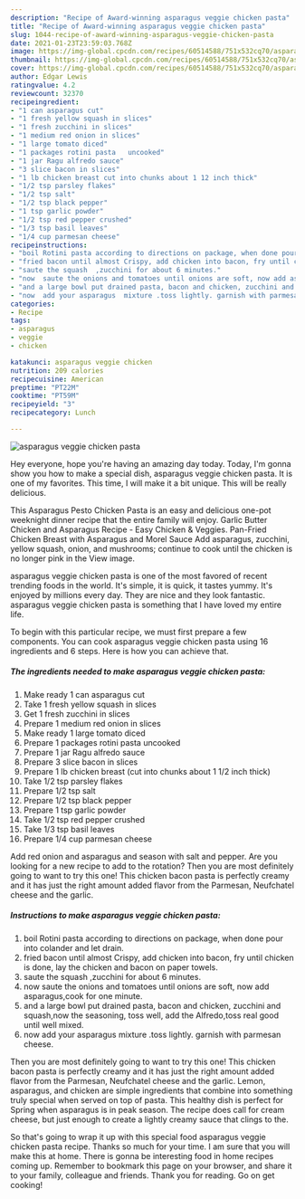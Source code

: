 ```yaml
---
description: "Recipe of Award-winning asparagus veggie chicken pasta"
title: "Recipe of Award-winning asparagus veggie chicken pasta"
slug: 1044-recipe-of-award-winning-asparagus-veggie-chicken-pasta
date: 2021-01-23T23:59:03.768Z
image: https://img-global.cpcdn.com/recipes/60514588/751x532cq70/asparagus-veggie-chicken-pasta-recipe-main-photo.jpg
thumbnail: https://img-global.cpcdn.com/recipes/60514588/751x532cq70/asparagus-veggie-chicken-pasta-recipe-main-photo.jpg
cover: https://img-global.cpcdn.com/recipes/60514588/751x532cq70/asparagus-veggie-chicken-pasta-recipe-main-photo.jpg
author: Edgar Lewis
ratingvalue: 4.2
reviewcount: 32370
recipeingredient:
- "1 can asparagus cut"
- "1 fresh yellow squash in slices"
- "1 fresh zucchini in slices"
- "1 medium red onion in slices"
- "1 large tomato diced"
- "1 packages rotini pasta   uncooked"
- "1 jar Ragu alfredo sauce"
- "3 slice bacon in slices"
- "1 lb chicken breast cut into chunks about 1 12 inch thick"
- "1/2 tsp parsley flakes"
- "1/2 tsp salt"
- "1/2 tsp black pepper"
- "1 tsp garlic powder"
- "1/2 tsp red pepper crushed"
- "1/3 tsp basil leaves"
- "1/4 cup parmesan cheese"
recipeinstructions:
- "boil Rotini pasta according to directions on package, when done pour into colander and let drain."
- "fried bacon until almost Crispy, add chicken into bacon, fry until chicken is done, lay the chicken and bacon on paper towels."
- "saute the squash  ,zucchini for about 6 minutes."
- "now  saute the onions and tomatoes until onions are soft, now add asparagus,cook for one minute."
- "and a large bowl put drained pasta, bacon and chicken, zucchini and squash,now the seasoning, toss well, add the Alfredo,toss real good until well mixed."
- "now  add your asparagus  mixture .toss lightly. garnish with parmesan cheese."
categories:
- Recipe
tags:
- asparagus
- veggie
- chicken

katakunci: asparagus veggie chicken 
nutrition: 209 calories
recipecuisine: American
preptime: "PT22M"
cooktime: "PT59M"
recipeyield: "3"
recipecategory: Lunch

---
```



![asparagus veggie chicken pasta](https://img-global.cpcdn.com/recipes/60514588/751x532cq70/asparagus-veggie-chicken-pasta-recipe-main-photo.jpg)

Hey everyone, hope you're having an amazing day today. Today, I'm gonna show you how to make a special dish, asparagus veggie chicken pasta. It is one of my favorites. This time, I will make it a bit unique. This will be really delicious.

This Asparagus Pesto Chicken Pasta is an easy and delicious one-pot weeknight dinner recipe that the entire family will enjoy. Garlic Butter Chicken and Asparagus Recipe - Easy Chicken &amp; Veggies. Pan-Fried Chicken Breast with Asparagus and Morel Sauce Add asparagus, zucchini, yellow squash, onion, and mushrooms; continue to cook until the chicken is no longer pink in the View image.

asparagus veggie chicken pasta is one of the most favored of recent trending foods in the world. It's simple, it is quick, it tastes yummy. It's enjoyed by millions every day. They are nice and they look fantastic. asparagus veggie chicken pasta is something that I have loved my entire life.


To begin with this particular recipe, we must first prepare a few components. You can cook asparagus veggie chicken pasta using 16 ingredients and 6 steps. Here is how you can achieve that.

<!--inarticleads1-->

##### The ingredients needed to make asparagus veggie chicken pasta:

1. Make ready 1 can asparagus cut
1. Take 1 fresh yellow squash in slices
1. Get 1 fresh zucchini in slices
1. Prepare 1 medium red onion in slices
1. Make ready 1 large tomato diced
1. Prepare 1 packages rotini pasta   uncooked
1. Prepare 1 jar Ragu alfredo sauce
1. Prepare 3 slice bacon in slices
1. Prepare 1 lb chicken breast (cut into chunks about 1 1/2 inch thick)
1. Take 1/2 tsp parsley flakes
1. Prepare 1/2 tsp salt
1. Prepare 1/2 tsp black pepper
1. Prepare 1 tsp garlic powder
1. Take 1/2 tsp red pepper crushed
1. Take 1/3 tsp basil leaves
1. Prepare 1/4 cup parmesan cheese


Add red onion and asparagus and season with salt and pepper. Are you looking for a new recipe to add to the rotation? Then you are most definitely going to want to try this one! This chicken bacon pasta is perfectly creamy and it has just the right amount added flavor from the Parmesan, Neufchatel cheese and the garlic. 

<!--inarticleads2-->

##### Instructions to make asparagus veggie chicken pasta:

1. boil Rotini pasta according to directions on package, when done pour into colander and let drain.
1. fried bacon until almost Crispy, add chicken into bacon, fry until chicken is done, lay the chicken and bacon on paper towels.
1. saute the squash  ,zucchini for about 6 minutes.
1. now  saute the onions and tomatoes until onions are soft, now add asparagus,cook for one minute.
1. and a large bowl put drained pasta, bacon and chicken, zucchini and squash,now the seasoning, toss well, add the Alfredo,toss real good until well mixed.
1. now  add your asparagus  mixture .toss lightly. garnish with parmesan cheese.


Then you are most definitely going to want to try this one! This chicken bacon pasta is perfectly creamy and it has just the right amount added flavor from the Parmesan, Neufchatel cheese and the garlic. Lemon, asparagus, and chicken are simple ingredients that combine into something truly special when served on top of pasta. This healthy dish is perfect for Spring when asparagus is in peak season. The recipe does call for cream cheese, but just enough to create a lightly creamy sauce that clings to the. 

So that's going to wrap it up with this special food asparagus veggie chicken pasta recipe. Thanks so much for your time. I am sure that you will make this at home. There is gonna be interesting food in home recipes coming up. Remember to bookmark this page on your browser, and share it to your family, colleague and friends. Thank you for reading. Go on get cooking!

